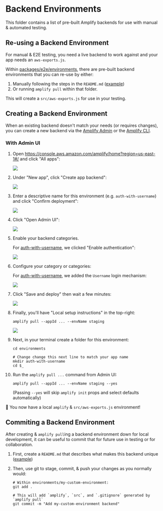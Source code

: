 # Backend Environments

This folder contains a list of pre-built Amplify backends for use with manual & automated testing.

## Re-using a Backend Environment

For manual & E2E testing, you need a live backend to work against and your app needs an `aws-exports.js`.

Within [packages/e2e/environments](packages/e2e/environments), there are pre-built backend environments that you can re-use by either:

1. Manually following the steps in the `README.md` ([example](packages/e2e/environments/auth-with-username/README.md))
1. Or running `amplify pull` within that folder.

This will create a `src/aws-exports.js` for use in your testing.

## Creating a Backend Environment

When an existing backend doesn't match your needs (or requires changes), you can create a new backend via the [Amplify Admin](https://console.aws.amazon.com/amplify/home?region=us-east-1#/) or the [Amplify CLI](https://docs.amplify.aws/cli).

### With Admin UI

1. Open https://console.aws.amazon.com/amplify/home?region=us-east-1#/ and click "All apps":

   ![](screenshot.1.png)

1. Under "New app", click "Create app backend":

   ![](screenshot.2.png)

1. Enter a descriptive name for this environment (e.g. `auth-with-username`) and click "Confirm deployment":

   ![](screenshot.3.png)

1. Click "Open Admin UI":

   ![](screenshot.4.png)

1. Enable your backend categories.

   For [auth-with-username](auth-with-username), we clicked "Enable authentication":

   ![](screenshot.5.png)

1. Configure your category or categories:

   For [auth-with-username](auth-with-username), we added the `Username` login mechanism:

   ![](auth-with-username/screenshot.png)

1. Click "Save and deploy" then wait a few minutes:

   ![](screenshot.6.png)

1. Finally, you'll have "Local setup instructions" in the top-right:

   ```shell
   amplify pull --appId ... --envName staging
   ```

   ![](screenshot.7.png)

1. Next, in your terminal create a folder for this environment:

   ```shell
   cd environments

   # Change change this next line to match your app name
   mkdir auth-with-username
   cd $_
   ```

1. Run the `amplify pull ...` command from Admin UI:

   ```shell
   amplify pull --appId ... --envName staging --yes
   ```

   (Passing `--yes` will skip `amplify init` props and select defaults automatically)

🎉 You now have a local `amplify` & `src/aws-exports.js` environment!

## Commiting a Backend Environment

After creating & `amplify pull`ing a backend environment down for local development, it can be useful to commit that for future use in testing or for collaboration.

1. First, create a `README.md` that describes what makes this backend unique ([example](auth-with-username/README.md))

1. Then, use git to stage, commit, & push your changes as you normally would:

   ```shell
   # Within environments/my-custom-environment:
   git add .

   # This will add `amplify`, `src`, and `.gitignore` generated by `amplify pull`
   git commit -m "Add my-custom-environment backend"
   ```
